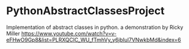 # PythonAbstractClassesProject
Implementation of abstract classes in python. a demonstration by Ricky Miller
https://www.youtube.com/watch?v=v-eFHwO9Gp8&list=PLRXQClC_WU_fTmhVy_y6jbIul7VNwkbMd&index=6
